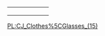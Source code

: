 |     |     |     |     |     |     |
|-----|-----|-----|-----|-----|-----|
|     |     |     |     |     |     |
|     |     |     |     |     |     |
|     |     |     |     |     |

[PL:CJ\_Clothes%5CGlasses\_(15)](/PL:CJ_Clothes%5CGlasses_(15).md "wikilink")
